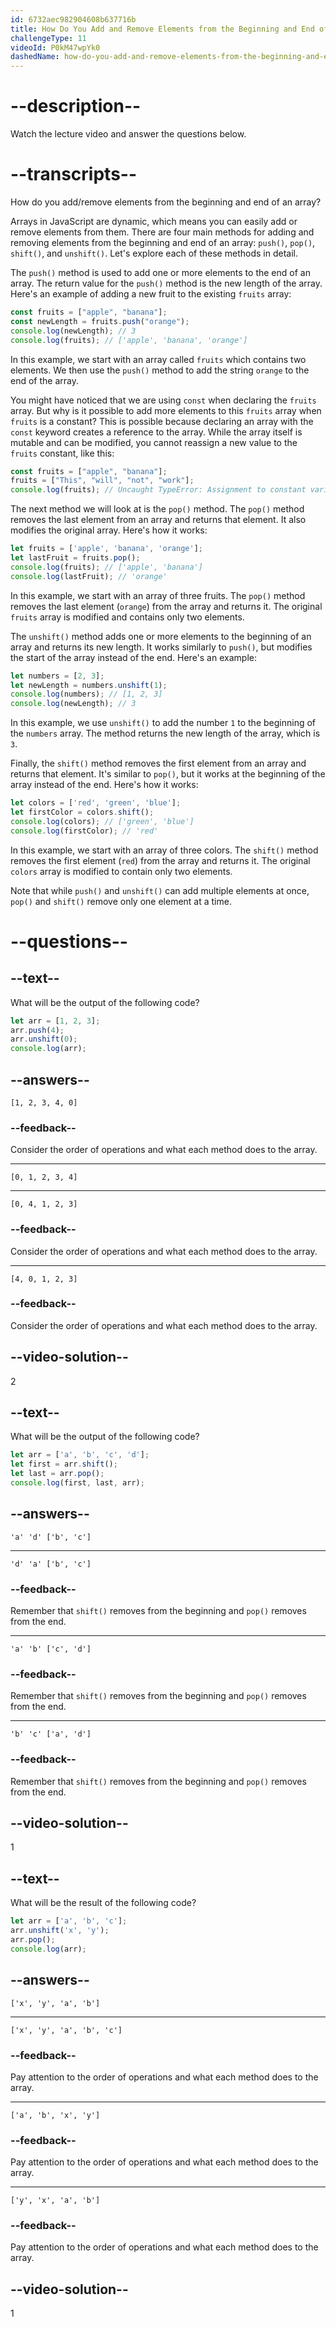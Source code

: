 ```yaml
---
id: 6732aec982904608b637716b
title: How Do You Add and Remove Elements from the Beginning and End of an Array?
challengeType: 11
videoId: P0kM47wpYk0
dashedName: how-do-you-add-and-remove-elements-from-the-beginning-and-end-of-an-array
---
```


# --description--

Watch the lecture video and answer the questions below.

# --transcripts--

How do you add/remove elements from the beginning and end of an array?

Arrays in JavaScript are dynamic, which means you can easily add or remove elements from them. There are four main methods for adding and removing elements from the beginning and end of an array: `push()`, `pop()`, `shift()`, and `unshift()`. Let's explore each of these methods in detail.

The `push()` method is used to add one or more elements to the end of an array. The return value for the `push()` method is the new length of the array. Here's an example of adding a new fruit to the existing `fruits` array:

```js
const fruits = ["apple", "banana"];
const newLength = fruits.push("orange");
console.log(newLength); // 3
console.log(fruits); // ['apple', 'banana', 'orange']
```

In this example, we start with an array called `fruits` which contains two elements. We then use the `push()` method to add the string `orange` to the end of the array.

You might have noticed that we are using `const` when declaring the `fruits` array. But why is it possible to add more elements to this `fruits` array when `fruits` is a constant? This is possible because declaring an array with the `const` keyword creates a reference to the array. While the array itself is mutable and can be modified, you cannot reassign a new value to the `fruits` constant, like this:

```js
const fruits = ["apple", "banana"];
fruits = ["This", "will", "not", "work"];
console.log(fruits); // Uncaught TypeError: Assignment to constant variable. 
```

The next method we will look at is the `pop()` method. The `pop()` method removes the last element from an array and returns that element. It also modifies the original array. Here's how it works:

```js
let fruits = ['apple', 'banana', 'orange'];
let lastFruit = fruits.pop();
console.log(fruits); // ['apple', 'banana']
console.log(lastFruit); // 'orange'
```

In this example, we start with an array of three fruits. The `pop()` method removes the last element (`orange`) from the array and returns it. The original `fruits` array is modified and contains only two elements.

The `unshift()` method adds one or more elements to the beginning of an array and returns its new length. It works similarly to `push()`, but modifies the start of the array instead of the end. Here's an example:

```js
let numbers = [2, 3];
let newLength = numbers.unshift(1);
console.log(numbers); // [1, 2, 3]
console.log(newLength); // 3
```

In this example, we use `unshift()` to add the number `1` to the beginning of the `numbers` array. The method returns the new length of the array, which is `3`.

Finally, the `shift()` method removes the first element from an array and returns that element. It's similar to `pop()`, but it works at the beginning of the array instead of the end. Here's how it works:

```js
let colors = ['red', 'green', 'blue'];
let firstColor = colors.shift();
console.log(colors); // ['green', 'blue']
console.log(firstColor); // 'red'
```

In this example, we start with an array of three colors. The `shift()` method removes the first element (`red`) from the array and returns it. The original `colors` array is modified to contain only two elements.

Note that while `push()` and `unshift()` can add multiple elements at once, `pop()` and `shift()` remove only one element at a time.

# --questions--

## --text--

What will be the output of the following code?

```js
let arr = [1, 2, 3];
arr.push(4);
arr.unshift(0);
console.log(arr);
```

## --answers--

`[1, 2, 3, 4, 0]`

### --feedback--

Consider the order of operations and what each method does to the array.

---

`[0, 1, 2, 3, 4]`

---

`[0, 4, 1, 2, 3]`

### --feedback--

Consider the order of operations and what each method does to the array.

---

`[4, 0, 1, 2, 3]`

### --feedback--

Consider the order of operations and what each method does to the array.

## --video-solution--

2

## --text--

What will be the output of the following code?

```js
let arr = ['a', 'b', 'c', 'd'];
let first = arr.shift();
let last = arr.pop();
console.log(first, last, arr);
```

## --answers--

`'a' 'd' ['b', 'c']`

---

`'d' 'a' ['b', 'c']`

### --feedback--

Remember that `shift()` removes from the beginning and `pop()` removes from the end.

---

`'a' 'b' ['c', 'd']`

### --feedback--

Remember that `shift()` removes from the beginning and `pop()` removes from the end.

---

`'b' 'c' ['a', 'd']`

### --feedback--

Remember that `shift()` removes from the beginning and `pop()` removes from the end.

## --video-solution--

1

## --text--

What will be the result of the following code?

```js
let arr = ['a', 'b', 'c'];
arr.unshift('x', 'y');
arr.pop();
console.log(arr);
```

## --answers--

`['x', 'y', 'a', 'b']`

---

`['x', 'y', 'a', 'b', 'c']`

### --feedback--

Pay attention to the order of operations and what each method does to the array.

---

`['a', 'b', 'x', 'y']`

### --feedback--

Pay attention to the order of operations and what each method does to the array.

---

`['y', 'x', 'a', 'b']`

### --feedback--

Pay attention to the order of operations and what each method does to the array.

## --video-solution--

1
